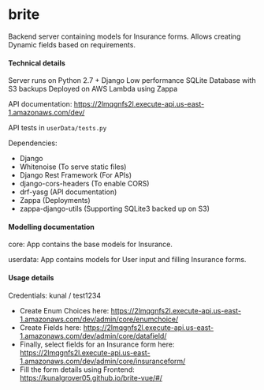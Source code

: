 # brite

Backend server containing models for Insurance forms. Allows creating Dynamic fields based on requirements.

#### Technical details
Server runs on Python 2.7 + Django
Low performance SQLite Database with S3 backups
Deployed on AWS Lambda using Zappa

API documentation: https://2lmqgnfs2l.execute-api.us-east-1.amazonaws.com/dev/

API tests in `userData/tests.py`

Dependencies:
- Django
- Whitenoise (To serve static files)
- Django Rest Framework (For APIs)
- django-cors-headers (To enable CORS)
- drf-yasg (API documentation)
- Zappa (Deployments)
- zappa-django-utils (Supporting SQLite3 backed up on S3)

#### Modelling documentation
core:
App contains the base models for Insurance. 

userdata:
App contains models for User input and filling Insurance forms.

#### Usage details 
Credentials: kunal / test1234
- Create Enum Choices here: https://2lmqgnfs2l.execute-api.us-east-1.amazonaws.com/dev/admin/core/enumchoice/
- Create Fields here: https://2lmqgnfs2l.execute-api.us-east-1.amazonaws.com/dev/admin/core/datafield/
- Finally, select fields for an Insurance form here: https://2lmqgnfs2l.execute-api.us-east-1.amazonaws.com/dev/admin/core/insuranceform/
- Fill the form details using Frontend: https://kunalgrover05.github.io/brite-vue/#/

